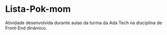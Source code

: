 # Lista-Pok-mom

Atividade desenvolvida durante aulas da turma da Ada Tech na disciplina de Front-End dinâmico.
